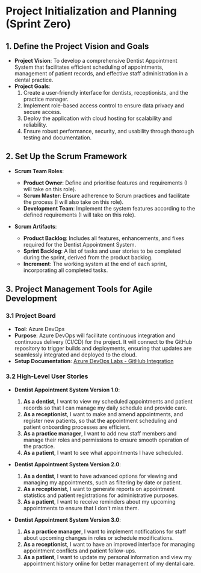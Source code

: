 # Project Initialization and Planning (Sprint Zero)

## 1. Define the Project Vision and Goals

- **Project Vision**: To develop a comprehensive Dentist Appointment System that facilitates efficient scheduling of appointments, management of patient records, and effective staff administration in a dental practice.
- **Project Goals**:
  1. Create a user-friendly interface for dentists, receptionists, and the practice manager.
  2. Implement role-based access control to ensure data privacy and secure access.
  3. Deploy the application with cloud hosting for scalability and reliability.
  4. Ensure robust performance, security, and usability through thorough testing and documentation.

## 2. Set Up the Scrum Framework

- **Scrum Team Roles**:

  - **Product Owner**: Define and prioritise features and requirements (I will take on this role).
  - **Scrum Master**: Ensure adherence to Scrum practices and facilitate the process (I will also take on this role).
  - **Development Team**: Implement the system features according to the defined requirements (I will take on this role).

- **Scrum Artifacts**:
  - **Product Backlog**: Includes all features, enhancements, and fixes required for the Dentist Appointment System.
  - **Sprint Backlog**: A list of tasks and user stories to be completed during the sprint, derived from the product backlog.
  - **Increment**: The working system at the end of each sprint, incorporating all completed tasks.

## 3. Project Management Tools for Agile Development

### 3.1 Project Board

- **Tool**: Azure DevOps
- **Purpose**: Azure DevOps will facilitate continuous integration and continuous delivery (CI/CD) for the project. It will connect to the GitHub repository to trigger builds and deployments, ensuring that updates are seamlessly integrated and deployed to the cloud.
- **Setup Documentation**: [Azure DevOps Labs - GitHub Integration](https://www.azuredevopslabs.com/labs/vstsextend/github-azurepipelines/)

### 3.2 High-Level User Stories

- **Dentist Appointment System Version 1.0**:

  1. **As a dentist**, I want to view my scheduled appointments and patient records so that I can manage my daily schedule and provide care.
  2. **As a receptionist**, I want to make and amend appointments, and register new patients, so that the appointment scheduling and patient onboarding processes are efficient.
  3. **As a practice manager**, I want to add new staff members and manage their roles and permissions to ensure smooth operation of the practice.
  4. **As a patient**, I want to see what appointments I have scheduled.

- **Dentist Appointment System Version 2.0**:

  1. **As a dentist**, I want to have advanced options for viewing and managing my appointments, such as filtering by date or patient.
  2. **As a receptionist**, I want to generate reports on appointment statistics and patient registrations for administrative purposes.
  3. **As a patient**, I want to receive reminders about my upcoming appointments to ensure that I don't miss them.

- **Dentist Appointment System Version 3.0**:

  1. **As a practice manager**, I want to implement notifications for staff about upcoming changes in roles or schedule modifications.
  2. **As a receptionist**, I want to have an improved interface for managing appointment conflicts and patient follow-ups.
  3. **As a patient**, I want to update my personal information and view my appointment history online for better management of my dental care.
